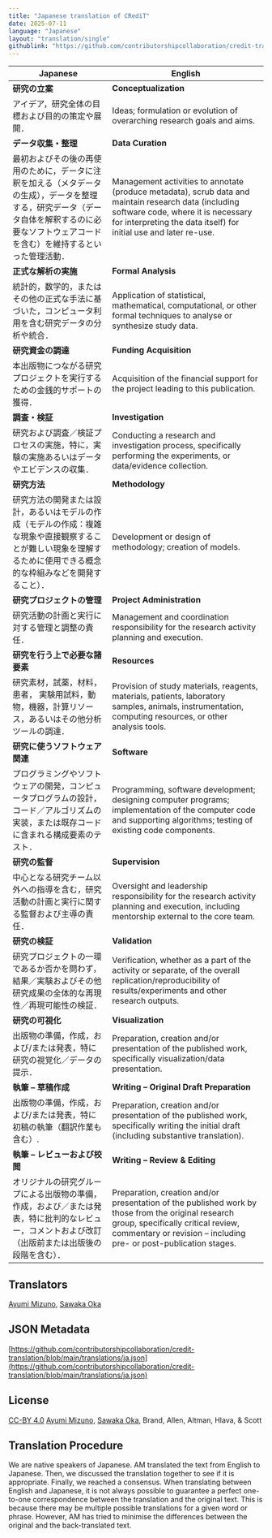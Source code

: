```yaml
---
title: "Japanese translation of CRediT"
date: 2025-07-11
language: "Japanese"
layout: "translation/single"
githublink: "https://github.com/contributorshipcollaboration/credit-translation/blob/main/translations/ja.json"
---
```


| Japanese | English |
| --- | --- |
| **研究の立案** | **Conceptualization** |
| アイデア，研究全体の目標および目的の策定や展開． | Ideas; formulation or evolution of overarching research goals and aims. |
| **データ収集・整理** | **Data Curation** |
| 最初およびその後の再使用のために，データに注釈を加える（メタデータの生成），データを整理する，研究データ（データ自体を解釈するのに必要なソフトウェアコードを含む）を維持するといった管理活動． | Management activities to annotate (produce metadata), scrub data and maintain research data (including software code, where it is necessary for interpreting the data itself) for initial use and later re-use. |
| **正式な解析の実施** | **Formal Analysis** |
| 統計的，数学的，またはその他の正式な手法に基づいた，コンピュータ利用を含む研究データの分析や統合． | Application of statistical, mathematical, computational, or other formal techniques to analyse or synthesize study data. |
| **研究資金の調達** | **Funding Acquisition** |
| 本出版物につながる研究プロジェクトを実行するための金銭的サポートの獲得． | Acquisition of the financial support for the project leading to this publication. |
| **調査・検証** | **Investigation** |
| 研究および調査／検証プロセスの実施，特に，実験の実施あるいはデータやエビデンスの収集． | Conducting a research and investigation process, specifically performing the experiments, or data/evidence collection. |
| **研究方法** | **Methodology** |
| 研究方法の開発または設計，あるいはモデルの作成（モデルの作成：複雑な現象や直接観察することが難しい現象を理解するために使用できる概念的な枠組みなどを開発すること）． | Development or design of methodology; creation of models. |
| **研究プロジェクトの管理** | **Project Administration** |
| 研究活動の計画と実行に対する管理と調整の責任． | Management and coordination responsibility for the research activity planning and execution. |
| **研究を行う上で必要な諸要素** | **Resources** |
| 研究素材，試薬，材料，患者， 実験用試料，動物，機器，計算リソース，あるいはその他分析ツールの調達． | Provision of study materials, reagents, materials, patients, laboratory samples, animals, instrumentation, computing resources, or other analysis tools. |
| **研究に使うソフトウェア関連** | **Software** |
| プログラミングやソフトウェアの開発，コンピュータプログラムの設計，コード／アルゴリズムの実装，または既存コードに含まれる構成要素のテスト． | Programming, software development; designing computer programs; implementation of the computer code and supporting algorithms; testing of existing code components. |
| **研究の監督** | **Supervision** |
| 中心となる研究チーム以外への指導を含む，研究活動の計画と実行に関する監督および主導の責任． | Oversight and leadership responsibility for the research activity planning and execution, including mentorship external to the core team. |
| **研究の検証** | **Validation** |
| 研究プロジェクトの一環であるか否かを問わず，結果／実験およびその他研究成果の全体的な再現性／再現可能性の検証． | Verification, whether as a part of the activity or separate, of the overall replication/reproducibility of results/experiments and other research outputs. |
| **研究の可視化** | **Visualization** |
| 出版物の準備，作成，および/または発表，特に研究の視覚化／データの提示． | Preparation, creation and/or presentation of the published work, specifically visualization/data presentation. |
| **執筆 – 草稿作成** | **Writing – Original Draft Preparation** |
| 出版物の準備，作成，および/または発表，特に初稿の執筆（翻訳作業も含む）. | Preparation, creation and/or presentation of the published work, specifically writing the initial draft (including substantive translation). |
| **執筆 – レビューおよび校閲** | **Writing – Review & Editing** |
| オリジナルの研究グループによる出版物の準備，作成，および／または発表，特に批判的なレビュー，コメントおよび改訂（出版前または出版後の段階を含む）． | Preparation, creation and/or presentation of the published work by those from the original research group, specifically critical review, commentary or revision – including pre- or post-publication stages. |

## Translators

[Ayumi  Mizuno](https://orcid.org/0000-0003-0822-5637), [Sawaka  Oka](https://orcid.org/NA)

## JSON Metadata

[https://github.com/contributorshipcollaboration/credit-translation/blob/main/translations/ja.json](https://github.com/contributorshipcollaboration/credit-translation/blob/main/translations/ja.json)

## License

[CC-BY 4.0](https://creativecommons.org/licenses/by/4.0/) [Ayumi  Mizuno](https://orcid.org/0000-0003-0822-5637), [Sawaka  Oka](https://orcid.org/NA), Brand, Allen, Altman, Hlava, & Scott

## Translation Procedure

We are native speakers of Japanese. AM translated the text from English to Japanese. Then, we discussed the translation together to see if it is appropriate. Finally, we reached a consensus. When translating between English and Japanese, it is not always possible to guarantee a perfect one-to-one correspondence between the translation and the original text. This is because there may be multiple possible translations for a given word or phrase. However, AM has tried to minimise the differences between the original and the back-translated text.